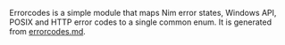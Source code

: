 Errorcodes is a simple module that maps Nim error states, Windows API, POSIX and HTTP error codes to a single common enum. It is generated from [errorcodes.md](errorcodes.md).
